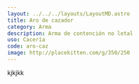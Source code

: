 ```yaml
---
layout: ../../../layouts/LayoutMD.astro
title: Aro de cazador
category: Arma
description: Arma de contención no letal
uso: Cacería
code: aro-caz
image: http://placekitten.com/g/350/250
---
```

kjkjkk